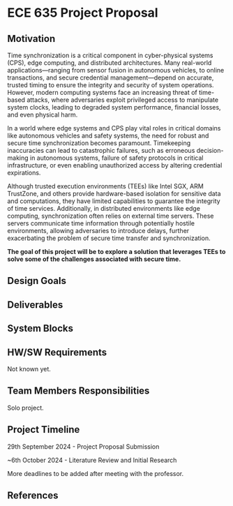 # ECE 635 Project Proposal

## Motivation

Time synchronization is a critical component in cyber-physical systems (CPS), edge computing, and distributed architectures. Many real-world applications—ranging from sensor fusion in autonomous vehicles, to online transactions, and secure credential management—depend on accurate, trusted timing to ensure the integrity and security of system operations. However, modern computing systems face an increasing threat of time-based attacks, where adversaries exploit privileged access to manipulate system clocks, leading to degraded system performance, financial losses, and even physical harm.

In a world where edge systems and CPS play vital roles in critical domains like autonomous vehicles and safety systems, the need for robust and secure time synchronization becomes paramount. Timekeeping inaccuracies can lead to catastrophic failures, such as erroneous decision-making in autonomous systems, failure of safety protocols in critical infrastructure, or even enabling unauthorized access by altering credential expirations.

Although trusted execution environments (TEEs) like Intel SGX, ARM TrustZone, and others provide hardware-based isolation for sensitive data and computations, they have limited capabilities to guarantee the integrity of time services. Additionally, in distributed environments like edge computing, synchronization often relies on external time servers. These servers communicate time information through potentially hostile environments, allowing adversaries to introduce delays, further exacerbating the problem of secure time transfer and synchronization.

**The goal of this project will be to explore a solution that leverages TEEs to solve some of the challenges associated with secure time.**

## Design Goals

## Deliverables

## System Blocks

## HW/SW Requirements

Not known yet.

## Team Members Responsibilities

Solo project.

## Project Timeline

29th September 2024 - Project Proposal Submission

~6th October 2024 - Literature Review and Initial Research

More deadlines to be added after meeting with the professor.

## References
